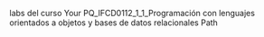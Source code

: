 labs del curso 
Your PQ_IFCD0112_1_1_Programación con lenguajes orientados a objetos y bases de datos relacionales Path
